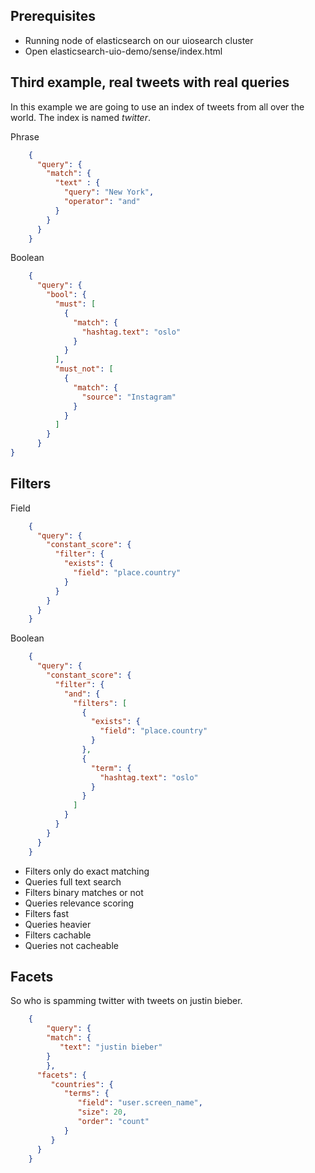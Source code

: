 Prerequisites
--------------
* Running node of elasticsearch on our uiosearch cluster
* Open elasticsearch-uio-demo/sense/index.html


Third example, real tweets with real queries
--------------

In this example we are going to use an index of tweets from all over the world. The index is named *twitter*.

Phrase
```json
    {
      "query": {
        "match": {
          "text" : {
            "query": "New York",
            "operator": "and"
          }
        }
      }
    }
```
Boolean
```json
    {
      "query": {
        "bool": {
          "must": [
            {
              "match": {
                "hashtag.text": "oslo"
              }
            }
          ],
          "must_not": [
            {
              "match": {
                "source": "Instagram"
              }
            }
          ]
        }
      }
}
```

Filters
-----------

Field
```json
    {
      "query": {
        "constant_score": {
          "filter": {
            "exists": {
              "field": "place.country"
            }
          }
        }
      }
    }
```
Boolean
```json
    {
      "query": {
        "constant_score": {
          "filter": {
            "and": {
              "filters": [
                {
                  "exists": {
                    "field": "place.country"
                  }
                },
                {
                  "term": {
                    "hashtag.text": "oslo"
                  }
                }
              ]
            }
          }
        }
      }
    }
```

* Filters only do exact matching 
* Queries full text search
* Filters binary matches or not
* Queries relevance scoring
* Filters fast
* Queries heavier
* Filters cachable 
* Queries not cacheable

Facets
----------

So who is spamming twitter with tweets on justin bieber.

```json
    {
        "query": {
        "match": {
           "text": "justin bieber"
        }
        }, 
      "facets": {
         "countries": {
            "terms": {
               "field": "user.screen_name", 
               "size": 20,
               "order": "count"
            }
         }
      }
    }
```